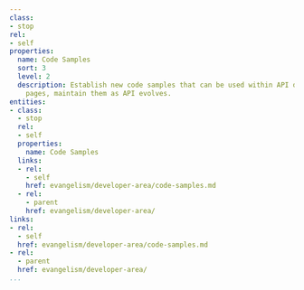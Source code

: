 ```yaml
---
class:
- stop
rel:
- self
properties:
  name: Code Samples
  sort: 3
  level: 2
  description: Establish new code samples that can be used within API documentation
    pages, maintain them as API evolves.
entities:
- class:
  - stop
  rel:
  - self
  properties:
    name: Code Samples
  links:
  - rel:
    - self
    href: evangelism/developer-area/code-samples.md
  - rel:
    - parent
    href: evangelism/developer-area/
links:
- rel:
  - self
  href: evangelism/developer-area/code-samples.md
- rel:
  - parent
  href: evangelism/developer-area/
...
```

